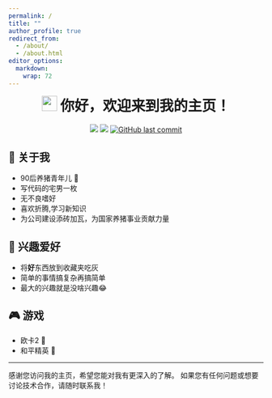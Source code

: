 ```yaml
---
permalink: /
title: ""
author_profile: true
redirect_from: 
  - /about/
  - /about.html
editor_options: 
  markdown: 
    wrap: 72
---
```


<h1 align="center" style="margin-top: 0;">

<img src="https://emojis.slackmojis.com/emojis/images/1531849430/4246/blob-sunglasses.gif?1531849430" width="30"/>
你好，欢迎来到我的主页！

</h1>

<p align="center">

<img src="https://img.shields.io/badge/gender-%F0%9F%A4%B5 gentleman-critical?style=for-the-badge"/>
<a href="https://visitorbadge.io/status?path=https%3A%2F%2Fgithub.com%2Ftony2015116%2Ftony2015116.github.io"><img src="https://api.visitorbadge.io/api/visitors?path=https%3A%2F%2Fgithub.com%2Ftony2015116%2Ftony2015116.github.io&amp;countColor=%23f47373&amp;style=for-the-badge"/></a>
<a href="#"><img src="https://img.shields.io/github/last-commit/tony2015116/tony2015116.github.io?style=for-the-badge" alt="GitHub last commit"/></a>

</p>

## 🙋 关于我

- 90后养猪青年儿 🐷
- 写代码的宅男一枚
- 无不良嗜好
- 喜欢折腾,学习新知识
- 为公司建设添砖加瓦，为国家养猪事业贡献力量

## 🎈 兴趣爱好

- 将**好**东西放到收藏夹吃灰
- 简单的事情搞复杂再搞简单
- 最大的兴趣就是没啥兴趣😂

## 🎮 游戏
- 欧卡2 🚚
- 和平精英 🔫

------------------------------------------------------------------------

感谢您访问我的主页，希望您能对我有更深入的了解。
如果您有任何问题或想要讨论技术合作，请随时联系我！







